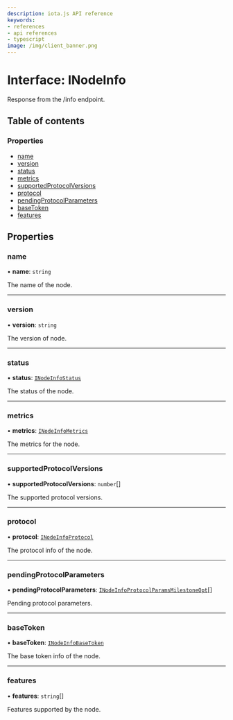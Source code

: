 ```yaml
---
description: iota.js API reference
keywords:
- references
- api references
- typescript
image: /img/client_banner.png
---
```

# Interface: INodeInfo

Response from the /info endpoint.

## Table of contents

### Properties

- [name](INodeInfo.md#name)
- [version](INodeInfo.md#version)
- [status](INodeInfo.md#status)
- [metrics](INodeInfo.md#metrics)
- [supportedProtocolVersions](INodeInfo.md#supportedprotocolversions)
- [protocol](INodeInfo.md#protocol)
- [pendingProtocolParameters](INodeInfo.md#pendingprotocolparameters)
- [baseToken](INodeInfo.md#basetoken)
- [features](INodeInfo.md#features)

## Properties

### name

• **name**: `string`

The name of the node.

___

### version

• **version**: `string`

The version of node.

___

### status

• **status**: [`INodeInfoStatus`](INodeInfoStatus.md)

The status of the node.

___

### metrics

• **metrics**: [`INodeInfoMetrics`](INodeInfoMetrics.md)

The metrics for the node.

___

### supportedProtocolVersions

• **supportedProtocolVersions**: `number`[]

The supported protocol versions.

___

### protocol

• **protocol**: [`INodeInfoProtocol`](INodeInfoProtocol.md)

The protocol info of the node.

___

### pendingProtocolParameters

• **pendingProtocolParameters**: [`INodeInfoProtocolParamsMilestoneOpt`](INodeInfoProtocolParamsMilestoneOpt.md)[]

Pending protocol parameters.

___

### baseToken

• **baseToken**: [`INodeInfoBaseToken`](INodeInfoBaseToken.md)

The base token info of the node.

___

### features

• **features**: `string`[]

Features supported by the node.
